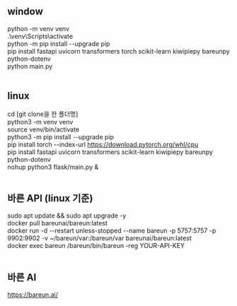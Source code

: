 ## window
python -m venv venv <br>
.\venv\Scripts\activate <br>
python -m pip install --upgrade pip <br>
pip install fastapi uvicorn transformers torch scikit-learn kiwipiepy bareunpy python-dotenv <br>
python main.py
<br><br>

## linux
cd [git clone을 한 폴더명] <br>
python3 -m venv venv <br>
source venv/bin/activate <br>
python3 -m pip install --upgrade pip <br>
pip install torch --index-url https://download.pytorch.org/whl/cpu <br>
pip install fastapi uvicorn transformers scikit-learn kiwipiepy bareunpy python-dotenv <br>
nohup python3 flask/main.py & 
<br><br>

## 바른 API (linux 기준)
sudo apt update && sudo apt upgrade -y <br>
docker pull bareunai/bareun:latest <br>
docker run -d --restart unless-stopped --name bareun -p 5757:5757 -p 9902:9902 -v ~/bareun/var:/bareun/var bareunai/bareun:latest <br>
docker exec bareun /bareun/bin/bareun -reg YOUR-API-KEY
<br><br>

## 바른 AI
https://bareun.ai/
